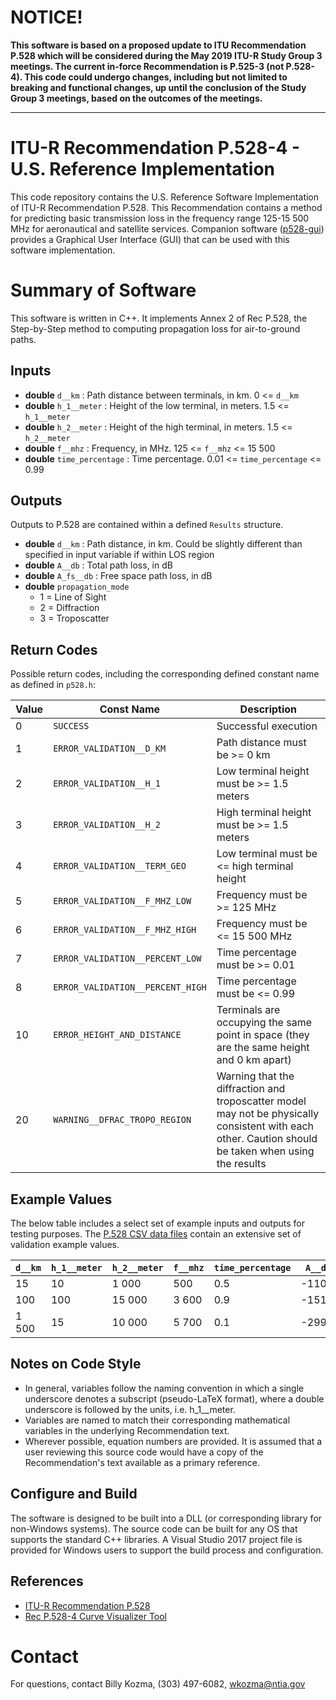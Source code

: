# NOTICE!
**This software is based on a proposed update to ITU Recommendation P.528 which will be considered during the May 2019 ITU-R Study Group 3 meetings.  The current in-force Recommendation is P.525-3 (not P.528-4).  This code could undergo changes, including but not limited to breaking and functional changes, up until the conclusion of the Study Group 3 meetings, based on the outcomes of the meetings.**

---

# ITU-R Recommendation P.528-4 - U.S. Reference Implementation  #

This code repository contains the U.S. Reference Software Implementation of ITU-R Recommendation P.528. This Recommendation contains a method for predicting basic transmission loss in the frequency range 125-15 500 MHz for aeronautical and satellite services. Companion software ([p528-gui](https://github.com/NTIA/p528-gui)) provides a Graphical User Interface (GUI) that can be used with this software implementation.

# Summary of Software #

This software is written in C++.  It implements Annex 2 of Rec P.528, the Step-by-Step method to computing propagation loss for air-to-ground paths.  

## Inputs ##

 * __double__ `d__km` : Path distance between terminals, in km.  0 <= `d__km`
 * __double__ `h_1__meter` : Height of the low terminal, in meters. 1.5 <= `h_1__meter`
 * __double__ `h_2__meter` : Height of the high terminal, in meters.  1.5 <= `h_2__meter`
 * __double__ `f__mhz` : Frequency, in MHz.  125 <= `f__mhz` <= 15 500
 * __double__ `time_percentage` : Time percentage.  0.01 <= `time_percentage` <= 0.99
 
## Outputs ##

Outputs to P.528 are contained within a defined `Results` structure.

 * __double__ `d__km` : Path distance, in km.  Could be slightly different than specified in input variable if within LOS region
 * __double__ `A__db` : Total path loss, in dB
 * __double__ `A_fs__db` : Free space path loss, in dB
 * __double__ `propagation_mode`
   * 1 = Line of Sight
   * 2 = Diffraction
   * 3 = Troposcatter

## Return Codes ##

Possible return codes, including the corresponding defined constant name as defined in `p528.h`:

| Value | Const Name                       | Description  |
| ------|----------------------------------|-------------|
|     0 | `SUCCESS`                        | Successful execution |
|     1 | `ERROR_VALIDATION__D_KM`         | Path distance must be >= 0 km |
|     2 | `ERROR_VALIDATION__H_1`          | Low terminal height must be >= 1.5 meters |
|     3 | `ERROR_VALIDATION__H_2`          | High terminal height must be >= 1.5 meters |
|     4 | `ERROR_VALIDATION__TERM_GEO`     | Low terminal must be <= high terminal height |
|     5 | `ERROR_VALIDATION__F_MHZ_LOW`    | Frequency must be >= 125 MHz |
|     6 | `ERROR_VALIDATION__F_MHZ_HIGH`   | Frequency must be <= 15 500 MHz |
|     7 | `ERROR_VALIDATION__PERCENT_LOW`  | Time percentage must be >= 0.01 |
|     8 | `ERROR_VALIDATION__PERCENT_HIGH` | Time percentage must be <= 0.99 |
|    10 | `ERROR_HEIGHT_AND_DISTANCE`      | Terminals are occupying the same point in space (they are the same height and 0 km apart) |
|    20	| `WARNING__DFRAC_TROPO_REGION`    |	Warning that the diffraction and troposcatter model may not be physically consistent with each other. Caution should be taken when using the results |

## Example Values ##

The below table includes a select set of example inputs and outputs for testing purposes. The [P.528 CSV data files](https://www.itu.int/rec/R-REC-P.528/en) contain an extensive set of validation example values.

| `d__km` | `h_1__meter` | `h_2__meter` | `f__mhz` | `time_percentage` | `A__db` |
| --------|--------------|--------------|----------|-------------------|---------|
|      15 |           10 |        1 000 |      500 |               0.5 |  -110.0 |
|     100 |          100 |       15 000 |    3 600 |               0.9 |  -151.2 |
|   1 500 |           15 |       10 000 |    5 700 |               0.1 |  -299.5 |

## Notes on Code Style ##

 * In general, variables follow the naming convention in which a single underscore denotes a subscript (pseudo-LaTeX format), where a double underscore is followed by the units, i.e. h_1__meter.
 * Variables are named to match their corresponding mathematical variables in the underlying Recommendation text.
 * Wherever possible, equation numbers are provided.  It is assumed that a user reviewing this source code would have a copy of the Recommendation's text available as a primary reference.

## Configure and Build ##

The software is designed to be built into a DLL (or corresponding library for non-Windows systems).  The source code can be built for any OS that supports the standard C++ libraries.  A Visual Studio 2017 project file is provided for Windows users to support the build process and configuration.

## References ##

 * [ITU-R Recommendation P.528](https://www.itu.int/rec/R-REC-P.528/en)
 * [Rec P.528-4 Curve Visualizer Tool](https://github.com/NTIA/p528-gui)

# Contact #

For questions, contact Billy Kozma, (303) 497-6082, wkozma@ntia.gov
